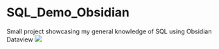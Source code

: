 # SQL_Demo_Obsidian
Small project showcasing my general knowledge of SQL using Obsidian Dataview
![](dashboardDemo.png)
